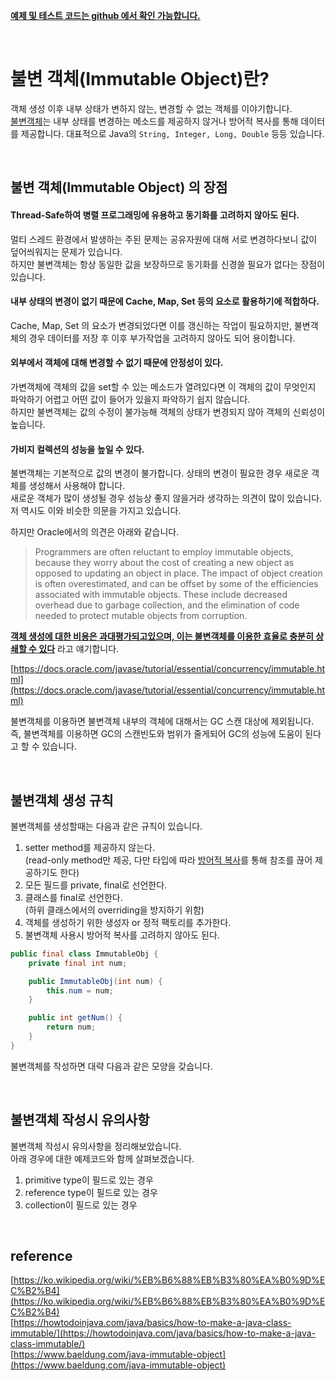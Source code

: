 [**예제 및 테스트 코드는 github 에서 확인 가능합니다.**](https://github.com/limwoobin/blog-code-example/tree/master/java-grouping-example)

<br>

# **불변 객체(Immutable Object)란?**

객체 생성 이후 내부 상태가 변하지 않는, 변경할 수 없는 객체를 이야기합니다.  
<u>불변객체</u>는 내부 상태를 변경하는 메소드를 제공하지 않거나 방어적 복사를 통해 데이터를 제공합니다. 대표적으로 Java의 `String, Integer, Long, Double` 등등 있습니다.

<br>

## **불변 객체(Immutable Object) 의 장점**

#### **Thread-Safe하여 병렬 프로그래밍에 유용하고 동기화를 고려하지 않아도 된다.**

멀티 스레드 환경에서 발생하는 주된 문제는 공유자원에 대해 서로 변경하다보니 값이 덮어씌워지는 문제가 있습니다.  
하지만 불변객체는 항상 동일한 값을 보장하므로 동기화를 신경쓸 필요가 없다는 장점이 있습니다.

#### **내부 상태의 변경이 없기 때문에 Cache, Map, Set 등의 요소로 활용하기에 적합하다.**

Cache, Map, Set 의 요소가 변경되었다면 이를 갱신하는 작업이 필요하지만, 불변객체의 경우 데이터를 저장 후 이후 부가작업을 고려하지 않아도 되어 용이합니다.

#### **외부에서 객체에 대해 변경할 수 없기 때문에 안정성이 있다.**

가변객체에 객체의 값을 set할 수 있는 메소드가 열려있다면 이 객체의 값이 무엇인지 파악하기 어렵고 어떤 값이 들어가 있을지 파악하기 쉽지 않습니다.  
하지만 불변객체는 값의 수정이 불가능해 객체의 상태가 변경되지 않아 객체의 신뢰성이 높습니다.

#### **가비지 컬렉션의 성능을 높일 수 있다.**

불변객체는 기본적으로 값의 변경이 불가합니다. 상태의 변경이 필요한 경우 새로운 객체를 생성해서 사용해야 합니다.  
새로운 객체가 많이 생성될 경우 성능상 좋지 않을거라 생각하는 의견이 많이 있습니다. 저 역시도 이와 비슷한 의문을 가지고 있습니다.

하지만 Oracle에서의 의견은 아래와 같습니다.

> Programmers are often reluctant to employ immutable objects, because they worry about the cost of creating a new object as opposed to updating an object in place. The impact of object creation is often overestimated, and can be offset by some of the efficiencies associated with immutable objects. These include decreased overhead due to garbage collection, and the elimination of code needed to protect mutable objects from corruption.

<u>**객체 생성에 대한 비용은 과대평가되고있으며, 이는 불변객체를 이용한 효율로 충분히 상쇄할 수 있다**</u> 라고 얘기합니다.

[https://docs.oracle.com/javase/tutorial/essential/concurrency/immutable.html](https://docs.oracle.com/javase/tutorial/essential/concurrency/immutable.html)

불변객체를 이용하면 불변객체 내부의 객체에 대해서는 GC 스캔 대상에 제외됩니다.  
즉, 불변객체를 이용하면 GC의 스캔빈도와 범위가 줄게되어 GC의 성능에 도움이 된다고 할 수 있습니다.

<br>

## **불변객체 생성 규칙**

불변객체를 생성할때는 다음과 같은 규칙이 있습니다.

1. setter method를 제공하지 않는다.  
   (read-only method만 제공, 다만 타입에 따라 <u>방어적 복사</u>를 통해 참조를 끊어 제공하기도 한다)
2. 모든 필드를 private, final로 선언한다.
3. 클래스를 final로 선언한다.  
   (하위 클래스에서의 overriding을 방지하기 위함)
4. 객체를 생성하기 위한 생성자 or 정적 팩토리를 추가한다.
5. 불변객체 사용시 방어적 복사를 고려하지 않아도 된다.

```java
public final class ImmutableObj {
    private final int num;

    public ImmutableObj(int num) {
        this.num = num;
    }

    public int getNum() {
        return num;
    }
}
```

불변객체를 작성하면 대략 다음과 같은 모양을 갖습니다.

<br>

## **불변객체 작성시 유의사항**

불변객체 작성시 유의사항을 정리해보았습니다.  
아래 경우에 대한 예제코드와 함께 살펴보겠습니다.

1. primitive type이 필드로 있는 경우
2. reference type이 필드로 있는 경우
3. collection이 필드로 있는 경우

<br>

## reference

[https://ko.wikipedia.org/wiki/%EB%B6%88%EB%B3%80%EA%B0%9D%EC%B2%B4](https://ko.wikipedia.org/wiki/%EB%B6%88%EB%B3%80%EA%B0%9D%EC%B2%B4)  
[https://howtodoinjava.com/java/basics/how-to-make-a-java-class-immutable/](https://howtodoinjava.com/java/basics/how-to-make-a-java-class-immutable/)  
[https://www.baeldung.com/java-immutable-object](https://www.baeldung.com/java-immutable-object)
